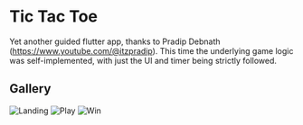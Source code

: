# Tic Tac Toe

Yet another guided flutter app, thanks to Pradip Debnath (https://www.youtube.com/@itzpradip). 
This time the underlying game logic was self-implemented, with just the UI and timer being strictly followed.

## Gallery
![Landing](assets/images/ttt-land.png) ![Play](assets/images/ttt-play.png) ![Win](assets/images/ttt-win.png)
